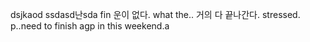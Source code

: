   dsjkaod ssdasd난sda fin 운이 없다. what the.. 거의 다 끝나간다.
stressed. p..need to finish agp in this weekend.a
